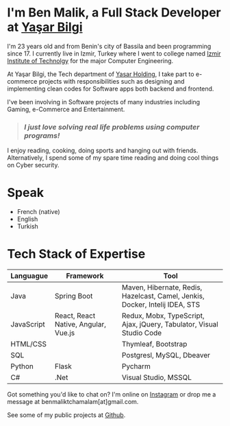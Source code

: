 # I'm Ben Malik, a Full Stack Developer at <a href="https://eng.yasarbilgi.com.tr/" target="_blank">Yaşar Bilgi</a>

I'm 23 years old and from Benin's city of Bassila and been programming since 17. I currently live in Izmir, Turkey where I went to college named 
<a href="https://en.iyte.edu.tr" target="_blank">Izmir Institute of Technolgy</a>
for the major Computer Engineering.

At Yaşar Bilgi, the Tech department of <a href="https://yasar.com.tr/en/" target="_blank">Yasar Holding</a>, I take part to e-commerce projects with responsibilities such as
designing and implementing clean codes for Software apps both backend and frontend.

I've been involving in Software projects of many industries including Gaming, e-Commerce and Entertainment.

> ### *I just love solving real life problems using computer programs!*

I enjoy reading, cooking, doing sports and hanging out with friends. Alternatively, I spend some of my spare time reading and doing cool things on Cyber security.

  
# Speak
* French (native) 
* English 
* Turkish


# Tech Stack of Expertise

 
 Languague  | Framework | Tool
 ------------|----------|----------
Java  | Spring Boot | Maven, Hibernate, Redis, Hazelcast, Camel, Jenkis, Docker, Intelij IDEA, STS
JavaScript  | React, React Native, Angular, Vue.js | Redux, Mobx, TypeScript, Ajax, jQuery, Tabulator, Visual Studio Code
HTML/CSS| | Thymleaf, Bootstrap
 SQL | | Postgresl, MySQL, Dbeaver
 Python| Flask | Pycharm
C#| .Net | Visual Studio, MSSQL


Got something you'd like to chat on? I'm online on [Instagram](https://www.instagram.com/benmalik_/) or drop me a message at benmaliktchamalam[at]gmail.com.

See some of my public projects at [Github](https://github.com/ben-malik).
